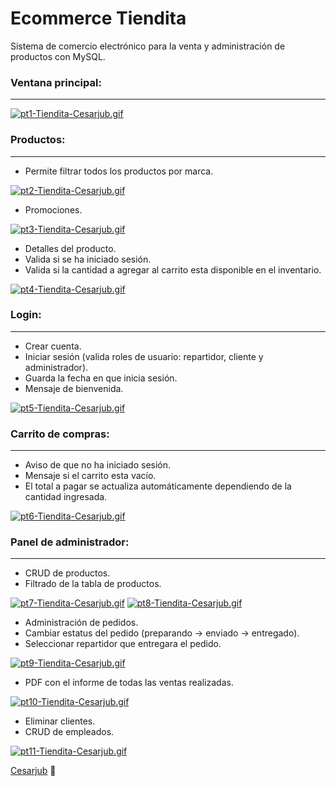 # Ecommerce Tiendita

Sistema de comercio electrónico para la venta y administración de productos con MySQL.

### Ventana principal:

---

[![pt1-Tiendita-Cesarjub.gif](https://i.postimg.cc/yYjmP2NH/pt1-Tiendita-Cesarjub.gif)](https://postimg.cc/bsGSYCbC)

### Productos:

---

- Permite filtrar todos los productos por marca.

[![pt2-Tiendita-Cesarjub.gif](https://i.postimg.cc/J0PQGFDM/pt2-Tiendita-Cesarjub.gif)](https://postimg.cc/1VVFdJrj)

- Promociones.

[![pt3-Tiendita-Cesarjub.gif](https://i.postimg.cc/DZz07YTq/pt3-Tiendita-Cesarjub.gif)](https://postimg.cc/DWtng6mZ)

- Detalles del producto.
- Valida si se ha iniciado sesión.
- Valida si la cantidad a agregar al carrito esta disponible en el inventario.

[![pt4-Tiendita-Cesarjub.gif](https://i.postimg.cc/2yGPCm4w/pt4-Tiendita-Cesarjub.gif)](https://postimg.cc/30yLZsf4)

### Login:

---

- Crear cuenta.
- Iniciar sesión (valida roles de usuario: repartidor, cliente y administrador).
- Guarda la fecha en que inicia sesión.
- Mensaje de bienvenida.

[![pt5-Tiendita-Cesarjub.gif](https://i.postimg.cc/sxHhFQ04/pt5-Tiendita-Cesarjub.gif)](https://postimg.cc/xNHCMCQX)

### Carrito de compras:

---

- Aviso de que no ha iniciado sesión.
- Mensaje si el carrito esta vacío.
- El total a pagar se actualiza automáticamente dependiendo de la cantidad ingresada.

[![pt6-Tiendita-Cesarjub.gif](https://i.postimg.cc/0QWYvBzS/pt6-Tiendita-Cesarjub.gif)](https://postimg.cc/YGFGf8f2)

### Panel de administrador:

---

- CRUD de productos.
- Filtrado de la tabla de productos.

[![pt7-Tiendita-Cesarjub.gif](https://i.postimg.cc/N00VkWv9/pt7-Tiendita-Cesarjub.gif)](https://postimg.cc/rDvQ8ZmM)
[![pt8-Tiendita-Cesarjub.gif](https://i.postimg.cc/tTxBrbST/pt8-Tiendita-Cesarjub.gif)](https://postimg.cc/LYmkXcMK)

- Administración de pedidos.
- Cambiar estatus del pedido (preparando -> enviado -> entregado).
- Seleccionar repartidor que entregara el pedido.

[![pt9-Tiendita-Cesarjub.gif](https://i.postimg.cc/fWgb7N4X/pt9-Tiendita-Cesarjub.gif)](https://postimg.cc/nMBZZNhc)

- PDF con el informe de todas las ventas realizadas.

[![pt10-Tiendita-Cesarjub.gif](https://i.postimg.cc/fW0bvPMr/pt10-Tiendita-Cesarjub.gif)](https://postimg.cc/s1syjwQY)

- Eliminar clientes.
- CRUD de empleados.

[![pt11-Tiendita-Cesarjub.gif](https://i.postimg.cc/pdpvL9T6/pt11-Tiendita-Cesarjub.gif)](https://postimg.cc/SXF3Zxc6)

[Cesarjub](https://github.com/Cesarjub) 🙂
